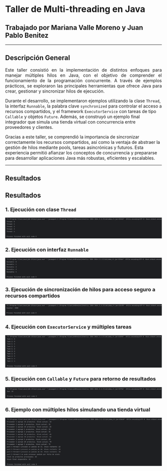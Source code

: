 # Taller de Multi-threading en Java

## Trabajado por Mariana Valle Moreno y Juan Pablo Benitez

---

## Descripción General
<p align="justify">
Este taller consistió en la implementación de distintos enfoques para manejar múltiples hilos en Java, con el objetivo de comprender el funcionamiento de la programación concurrente. A través de ejemplos prácticos, se exploraron las principales herramientas que ofrece Java para crear, gestionar y sincronizar hilos de ejecución.

Durante el desarrollo, se implementaron ejemplos utilizando la clase <code>Thread</code>, la interfaz <code>Runnable</code>, la palabra clave <code>synchronized</code> para controlar el acceso a recursos compartidos, y el framework <code>ExecutorService</code> con tareas de tipo <code>Callable</code> y objetos <code>Future</code>. Además, se construyó un ejemplo final integrador que simula una tienda virtual con concurrencia entre proveedores y clientes.

Gracias a este taller, se comprendió la importancia de sincronizar correctamente los recursos compartidos, así como la ventaja de abstraer la gestión de hilos mediante pools, tareas asincrónicas y futuros. Esta experiencia permitió afianzar los conceptos de concurrencia y prepararse para desarrollar aplicaciones Java más robustas, eficientes y escalables.
</p>

---

## Resultados

## Resultados

### 1. Ejecución con clase `Thread`
![Thread](img/Thread.png)

### 2. Ejecución con interfaz `Runnable`
![Runnable](img/Runnable.png)

### 3. Ejecución de sincronización de hilos para acceso seguro a recursos compartidos
![Synchronized](img/Synchronized.png)

### 4. Ejecución con `ExecutorService` y múltiples tareas
![Executor](img/Executor.png)

### 5. Ejecución con `Callable` y `Future` para retorno de resultados
![Callable](img/Callable.png)

### 6. Ejemplo con múltiples hilos simulando una tienda virtual
![MyThread](img/MyThread.png)
